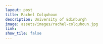 ```yaml
---
layout: post
title: Rachel Colquhoun
description: University of Edinburgh
image: assets/images/rachel-colquhoun.jpg
link: 
show_tile: false
---
```

